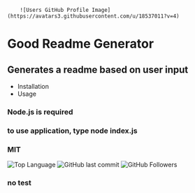 
  
        ![Users GitHub Profile Image](https://avatars3.githubusercontent.com/u/18537011?v=4)     
  # Good Readme Generator   

  ## Generates a readme based on user input
  
  * Installation
  * Usage
   
   
  
  ### Node.js is required
  
  ### to use application, type node index.js
  
  ### MIT
  
  ![Top Language](https://img.shields.io/github/languages/top/arod1207/HW-5-Work-Day-Scheduler) ![GitHub last commit](https://img.shields.io/github/last-commit/arod1207/HW-5-Work-Day-Scheduler)  ![GitHub Followers](https://img.shields.io/github/followers/arod1207?style=social)
    
  ### 
  
  
  ### no test
  


  
  
